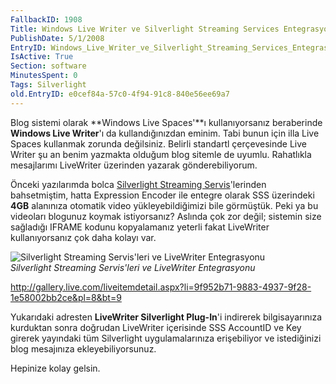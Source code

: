 ```yaml
---
FallbackID: 1908
Title: Windows Live Writer ve Silverlight Streaming Services Entegrasyonu
PublishDate: 5/1/2008
EntryID: Windows_Live_Writer_ve_Silverlight_Streaming_Services_Entegrasyonu
IsActive: True
Section: software
MinutesSpent: 0
Tags: Silverlight
old.EntryID: e0cef84a-57c0-4f94-91c8-840e56ee69a7
---
```

Blog sistemi olarak **Windows Live Spaces'**ı kullanıyorsanız
beraberinde **Windows Live Writer**'ı da kullandığınızdan eminim. Tabi
bunun için illa Live Spaces kullanmak zorunda değilsiniz. Belirli
standartl çerçevesinde Live Writer şu an benim yazmakta olduğum blog
sitemle de uyumlu. Rahatlıkla mesajlarımı LiveWriter üzerinden yazarak
gönderebiliyorum.

Önceki yazılarımda bolca [Silverlight Streaming
Servis](http://daron.yondem.com/tr/post/ea3ed226-82b6-4260-bd49-7c0444c7fbf4)'lerinden
bahsetmiştim, hatta Expression Encoder ile entegre olarak SSS üzerindeki
**4GB** alanınıza otomatik video yükleyebildiğimizi bile görmüştük. Peki
ya bu videoları blogunuz koymak istiyorsanız? Aslında çok zor değil;
sistemin size sağladığı IFRAME kodunu kopyalamanız yeterli fakat
LiveWriter kullanıyorsanız çok daha kolayı var.

![Silverlight Streaming Servis'leri ve LiveWriter
Entegrasyonu](http://cdn.daron.yondem.com/assets/1908/04012008_1.png)\
*Silverlight Streaming Servis'leri ve LiveWriter Entegrasyonu*

<http://gallery.live.com/liveitemdetail.aspx?li=9f952b71-9883-4937-9f28-1e58002bb2ce&pl=8&bt=9>

Yukarıdaki adresten **LiveWriter Silverlight Plug-In**'i indirerek
bilgisayarınıza kurduktan sonra doğrudan LiveWriter içerisinde SSS
AccountID ve Key girerek yayındaki tüm Silverlight uygulamalarınıza
erişebiliyor ve istediğinizi blog mesajınıza ekleyebiliyorsunuz.

Hepinize kolay gelsin.


